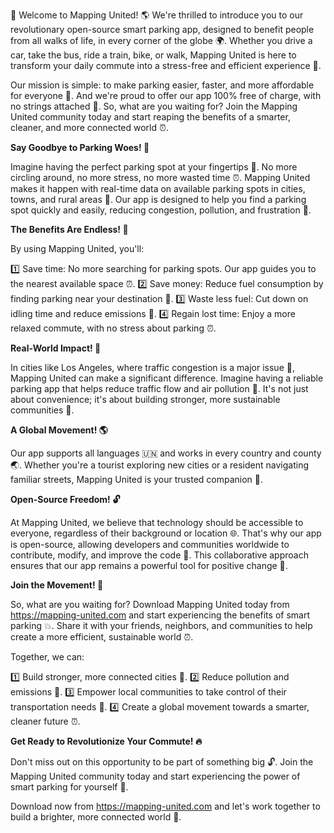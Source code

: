 🎉 Welcome to Mapping United! 🌎 We're thrilled to introduce you to our revolutionary open-source smart parking app, designed to benefit people from all walks of life, in every corner of the globe 🌍. Whether you drive a car, take the bus, ride a train, bike, or walk, Mapping United is here to transform your daily commute into a stress-free and efficient experience 💨.

Our mission is simple: to make parking easier, faster, and more affordable for everyone 🎁. And we're proud to offer our app 100% free of charge, with no strings attached 💸. So, what are you waiting for? Join the Mapping United community today and start reaping the benefits of a smarter, cleaner, and more connected world ⏰.

**Say Goodbye to Parking Woes! 🚫**

Imagine having the perfect parking spot at your fingertips 🔑. No more circling around, no more stress, no more wasted time ⏰. Mapping United makes it happen with real-time data on available parking spots in cities, towns, and rural areas 🌆. Our app is designed to help you find a parking spot quickly and easily, reducing congestion, pollution, and frustration 🚗.

**The Benefits Are Endless! 🤩**

By using Mapping United, you'll:

1️⃣ Save time: No more searching for parking spots. Our app guides you to the nearest available space ⏰.
2️⃣ Save money: Reduce fuel consumption by finding parking near your destination 💸.
3️⃣ Waste less fuel: Cut down on idling time and reduce emissions 🌟.
4️⃣ Regain lost time: Enjoy a more relaxed commute, with no stress about parking ⏰.

**Real-World Impact! 🚀**

In cities like Los Angeles, where traffic congestion is a major issue 🚗, Mapping United can make a significant difference. Imagine having a reliable parking app that helps reduce traffic flow and air pollution 💨. It's not just about convenience; it's about building stronger, more sustainable communities 🌈.

**A Global Movement! 🌎**

Our app supports all languages 🇺🇳 and works in every country and county 🌏. Whether you're a tourist exploring new cities or a resident navigating familiar streets, Mapping United is your trusted companion 👫.

**Open-Source Freedom! 🔓**

At Mapping United, we believe that technology should be accessible to everyone, regardless of their background or location 🌐. That's why our app is open-source, allowing developers and communities worldwide to contribute, modify, and improve the code 🤖. This collaborative approach ensures that our app remains a powerful tool for positive change 🌈.

**Join the Movement! 🎉**

So, what are you waiting for? Download Mapping United today from https://mapping-united.com and start experiencing the benefits of smart parking 💥. Share it with your friends, neighbors, and communities to help create a more efficient, sustainable world ⏰.

Together, we can:

1️⃣ Build stronger, more connected cities 🌆.
2️⃣ Reduce pollution and emissions 🌟.
3️⃣ Empower local communities to take control of their transportation needs 🚗.
4️⃣ Create a global movement towards a smarter, cleaner future ⏰.

**Get Ready to Revolutionize Your Commute! 🔥**

Don't miss out on this opportunity to be part of something big 🔓. Join the Mapping United community today and start experiencing the power of smart parking for yourself 🎉.

Download now from https://mapping-united.com and let's work together to build a brighter, more connected world 🌈.